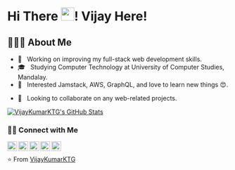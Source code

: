 # Hi There <img src="https://raw.githubusercontent.com/iampavangandhi/iampavangandhi/master/gifs/Hi.gif" width="30px">! Vijay Here!

## 👨🏻‍💻 About Me

- 🔭 &nbsp; Working on improving my full-stack web development skills.
- 🎓 &nbsp; Studying Computer Technology at University of Computer Studies, Mandalay. 
- 🌱 &nbsp; Interested Jamstack, AWS, GraphQL, and love to learn new things 😍.
<!-- - 💻 &nbsp; Learning data structure, algorithm, system architecture, and design by practicing challenges on [Leetcode](https://leetcode.com/vijaykumarktg/). -->
- 💼 &nbsp; Looking to collaborate on any web-related projects.
<!-- - 🤔 &nbsp; Learning photography as a hobby from Coursera and writing blogs on [Dev Community](https://dev.to/vijaykumarktg18). -->

[![VijayKumarKTG's GitHub Stats](https://github-readme-stats.vercel.app/api?username=VijayKumarKTG&show_icons=true)](https://github.com/VijayKumarKTG)

<h3> 🤝🏻 Connect with Me </h3>

<a href="https://vijaykumar.vercel.app" target="_blank">
  <img align="left" alt="Vijay's Portfolio" width="22px" src="https://cdn.jsdelivr.net/npm/@fortawesome/fontawesome-free@5.14.0/svgs/solid/globe.svg" />
</a>
<a href="mailto:vijaykumardevktg@gmail.com" target="_blank">
  <img align="left" alt="Mail to Vijay" width="22px" src="https://cdn.jsdelivr.net/npm/@fortawesome/fontawesome-free@5.14.0/svgs/solid/mail-bulk.svg" />
</a>
<a href="https://www.linkedin.com/in/vijaykumarktg/" target="_blank">
  <img align="left" alt="Vijay's Linkdein" width="22px" src="https://cdn.jsdelivr.net/npm/simple-icons@v3/icons/linkedin.svg" />
</a>
<a href="https://twitter.com/vijaykumarktg18" target="_blank">
  <img align="left" alt="Vijay's Twitter" width="22px" src="https://cdn.jsdelivr.net/npm/simple-icons@v3/icons/twitter.svg" />
</a>
<a href="https://stackoverflow.com/users/10521908/vijay-kumar" target="_blank">
  <img align="left" alt="Vijay's Linkdein" width="22px" src="https://cdn.jsdelivr.net/npm/simple-icons@3.7.0/icons/stackoverflow.svg" />
</a>

<br />

⭐️ From [VijayKumarKTG](https://github.com/VijayKumarKTG)
